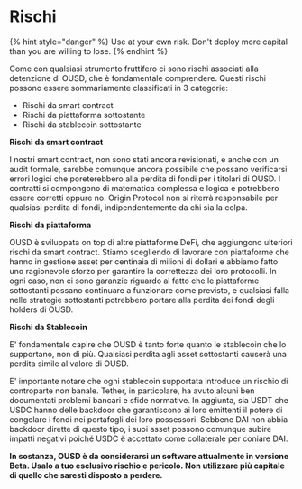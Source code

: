 # Rischi

{% hint style="danger" %}
Use at your own risk. Don't deploy more capital than you are willing to lose.
{% endhint %}

Come con qualsiasi strumento fruttifero ci sono rischi associati alla detenzione di OUSD, che è fondamentale comprendere. Questi rischi possono essere sommariamente classificati in 3 categorie:

* Rischi da smart contract
* Rischi da piattaforma sottostante
* Rischi da stablecoin sottostante

**Rischi da smart contract**

I nostri smart contract, non sono stati ancora revisionati, e anche con un audit formale, sarebbe comunque ancora possibile che possano verificarsi errori logici che poreterebbero alla perdita di fondi per i titolari di OUSD. I contratti si compongono di matematica complessa e logica e potrebbero essere corretti oppure no. Origin Protocol non si riterrà responsabile per qualsiasi perdita di fondi, indipendentemente da chi sia la colpa.

**Rischi da piattaforma**

OUSD è sviluppata on top di altre piattaforme DeFi, che aggiungono ulteriori rischi da smart contract. Stiamo scegliendo di lavorare con piattaforme che hanno in gestione asset per centinaia di milioni di dollari e abbiamo fatto uno ragionevole sforzo per garantire la correttezza dei loro protocolli. In ogni caso, non ci sono garanzie riguardo al fatto che le piattaforme sottostanti possano continuare a funzionare come previsto, e qualsiasi falla nelle strategie sottostanti potrebbero portare alla perdita dei fondi degli holders di OUSD.

**Rischi da Stablecoin**

E' fondamentale capire che OUSD è tanto forte quanto le stablecoin che lo supportano, non di più. Qualsiasi perdita agli asset sottostanti causerà una perdita simile al valore di OUSD.

E' importante notare che ogni stablecoin supportata introduce un rischio di controparte non banale. Tether, in particolare, ha avuto alcuni ben documentati problemi bancari e sfide normative. In aggiunta, sia USDT che USDC hanno delle backdoor che garantiscono ai loro emittenti il potere di congelare i fondi nei portafogli dei loro possessori. Sebbene DAI non abbia backdoor dirette di questo tipo, i suoi asset possono comunque subire impatti negativi poiché USDC è accettato come collaterale per coniare DAI.

**In sostanza, OUSD è da considerarsi un software attualmente in versione Beta. Usalo a tuo esclusivo rischio e pericolo. Non utilizzare più capitale di quello che saresti disposto a perdere.**







